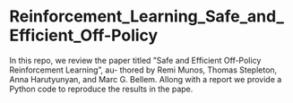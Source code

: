 # Reinforcement_Learning_Safe_and_Efficient_Off-Policy
In this repo, we review the paper titled ”Safe and Efficient Off-Policy Reinforcement Learning”, au- thored by Remi Munos, Thomas Stepleton, Anna Harutyunyan, and Marc G. Bellem. Allong with a report we provide a Python code to reproduce the results in the pape.
